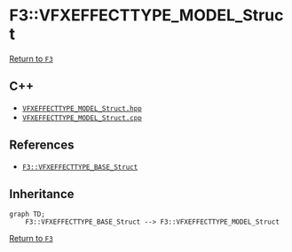 # F3::VFXEFFECTTYPE_MODEL_Struct

[Return to `F3`](/docs/F3.md)

## C++

- [`VFXEFFECTTYPE_MODEL_Struct.hpp`](/c++/include/VFXEFFECTTYPE_MODEL_Struct.hpp)
- [`VFXEFFECTTYPE_MODEL_Struct.cpp`](/c++/source/VFXEFFECTTYPE_MODEL_Struct.cpp)

## References

- [`F3::VFXEFFECTTYPE_BASE_Struct`](/docs/F3/VFXEFFECTTYPE_BASE_Struct.md)

## Inheritance

```mermaid
graph TD;
    F3::VFXEFFECTTYPE_BASE_Struct --> F3::VFXEFFECTTYPE_MODEL_Struct
```

[Return to `F3`](/docs/F3.md)